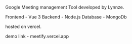 Google Meeting management Tool developed by Lynnze.

Frontend - Vue 3
Backend - Node.js
Database - MongoDb

hosted on vercel.

demo link - meetify.vercel.app
